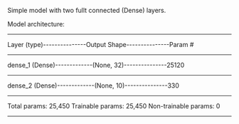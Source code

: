 Simple model with two fullt connected (Dense) layers.

Model architecture:

-----------------------------------------------------------------

Layer (type)---------------Output Shape---------------Param # 

-----------------------------------------------------------------

dense_1 (Dense)-------------(None, 32)---------------25120  

-----------------------------------------------------------------

dense_2 (Dense)-------------(None, 10)---------------330      

-----------------------------------------------------------------

Total params: 25,450
Trainable params: 25,450
Non-trainable params: 0

-----------------------------------------------------------------
